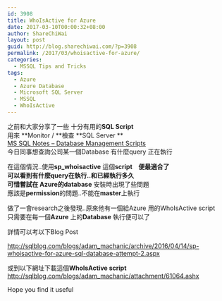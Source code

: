```yaml
---
id: 3908
title: WhoIsActive for Azure
date: 2017-03-10T00:00:32+08:00
author: ShareChiWai
layout: post
guid: http://blog.sharechiwai.com/?p=3908
permalink: /2017/03/whoisactive-for-azure/
categories:
  - MSSQL Tips and Tricks
tags:
  - Azure
  - Azure Database
  - Microsoft SQL Server
  - MSSQL
  - WhoIsActive
---
```

之前和大家分享了一些 十分有用的**SQL Script**  
用來 **Monitor / **檢查 **SQL Server **  
<a href="http://blog.sharechiwai.com/2017/02/ms-sql-notes-database-management/" rel="bookmark">MS SQL Notes – Database Management Scripts</a>  
今日同事想查詢公司某一個Database 有什麼query 正在執行

在這個情況..使用**sp_whoisactive** 這個**script　**便最適合了  
可以看到有什麼query在執行..和已經執行多久  
可惜嘗試在 **Azure**的**database** 安裝時出現了些問題  
應該是**permission**的問題..不能在**master**上執行

做了一會research之後發現..原來他有一個給Azure 用的WhoIsActive script  
只需要在每一個**Azure** 上的**Database** 執行便可以了

詳情可以考以下Blog Post

<http://sqlblog.com/blogs/adam_machanic/archive/2016/04/14/sp-whoisactive-for-azure-sql-database-attempt-2.aspx>

或到以下網址下載這個**WhoIsActive script**  
<http://sqlblog.com/blogs/adam_machanic/attachment/61064.ashx>

Hope you find it useful